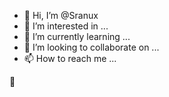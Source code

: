 - 👋 Hi, I’m @Sranux
- 👀 I’m interested in ...
- 🌱 I’m currently learning ...
- 💞️ I’m looking to collaborate on ...
- 📫 How to reach me ...

🎉

<!---
Sranux/Sranux is a ✨ special ✨ repository because its `README.md` (this file) appears on your GitHub profile.
You can click the Preview link to take a look at your changes.
--->
